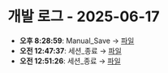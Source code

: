 # 개발 로그 - 2025-06-17

- **오후 8:28:59**: Manual_Save → [파일](../conversations/2025-06-17T11-28-57-803Z_Manual_Save.md)
- **오전 12:47:37**: 세션_종료 → [파일](../conversations/2025-06-17T15-47-36-194Z______.md)
- **오전 12:51:26**: 세션_종료 → [파일](../conversations/2025-06-17T15-51-25-438Z______.md)

